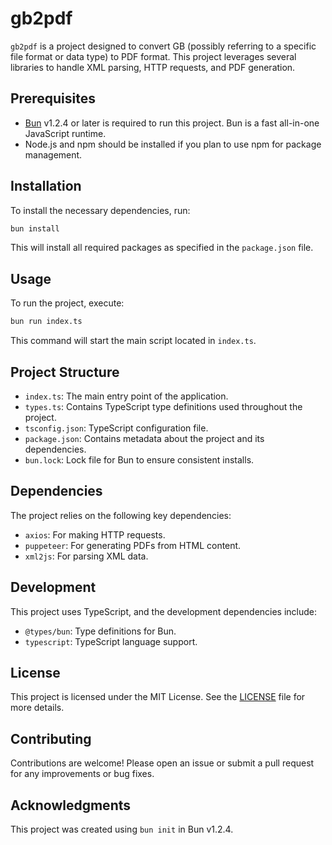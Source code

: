 # gb2pdf

`gb2pdf` is a project designed to convert GB (possibly referring to a specific file format or data type) to PDF format. This project leverages several libraries to handle XML parsing, HTTP requests, and PDF generation.

## Prerequisites

- [Bun](https://bun.sh) v1.2.4 or later is required to run this project. Bun is a fast all-in-one JavaScript runtime.
- Node.js and npm should be installed if you plan to use npm for package management.

## Installation

To install the necessary dependencies, run:

```bash
bun install
```

This will install all required packages as specified in the `package.json` file.

## Usage

To run the project, execute:

```bash
bun run index.ts
```

This command will start the main script located in `index.ts`.

## Project Structure

- `index.ts`: The main entry point of the application.
- `types.ts`: Contains TypeScript type definitions used throughout the project.
- `tsconfig.json`: TypeScript configuration file.
- `package.json`: Contains metadata about the project and its dependencies.
- `bun.lock`: Lock file for Bun to ensure consistent installs.

## Dependencies

The project relies on the following key dependencies:

- `axios`: For making HTTP requests.
- `puppeteer`: For generating PDFs from HTML content.
- `xml2js`: For parsing XML data.

## Development

This project uses TypeScript, and the development dependencies include:

- `@types/bun`: Type definitions for Bun.
- `typescript`: TypeScript language support.

## License

This project is licensed under the MIT License. See the [LICENSE](LICENSE) file for more details.

## Contributing

Contributions are welcome! Please open an issue or submit a pull request for any improvements or bug fixes.

## Acknowledgments

This project was created using `bun init` in Bun v1.2.4.
